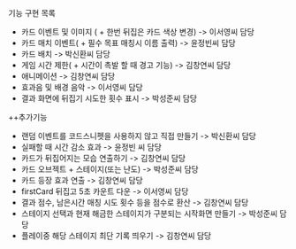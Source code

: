 기능 구현 목록
  * 카드 이벤트 및 이미지 ( + 한번 뒤집은 카드 색상 변경) -> 이서영씨 담당
  * 카드 매치 이벤트( + 필수 목표 매칭시 이름 출력) -> 윤정빈씨 담당
  * 카드 배치 -> 박신환씨 담당
  * 게임 시간 제한( + 시간이 촉발 할 때 경고 기능) -> 김창연씨 담당
  * 애니메이션 -> 김창연씨 담당
  * 효과음 및 배경 음악 -> 이서영씨 담당
  * 결과 화면에 뒤집기 시도한 횟수 표시 -> 박성준씨 담당

++추가기능
 * 랜덤 이벤트를 코드스니펫을 사용하지 않고 직접 만들기 -> 박신환씨 담당
 * 실패할 때 시간 감소 효과 -> 윤정빈 씨 담당
 * 카드가 뒤집어지는 모습 연출하기 -> 김창연씨 담당
 * 카드 오브젝트 + 스테이지(또는 난도) -> 박성준씨 담당
 * 카드 등장 효과 연출 -> 김창연씨 담당
 * firstCard 뒤집고 5초 카운트 다운 -> 이서영씨 담당
 * 결과 점수, 남은시간 매칭 시도 횟수 등을 점수로 환산 -> 김창연씨 담당
 * 스테이지 선택과 현재 해금한 스테이지가 구분되는 시작화면 만들기 -> 박성준씨 담당
 * 플레이중 해당 스테이지 최단 기록 띄우기 -> 김창연씨 담당
